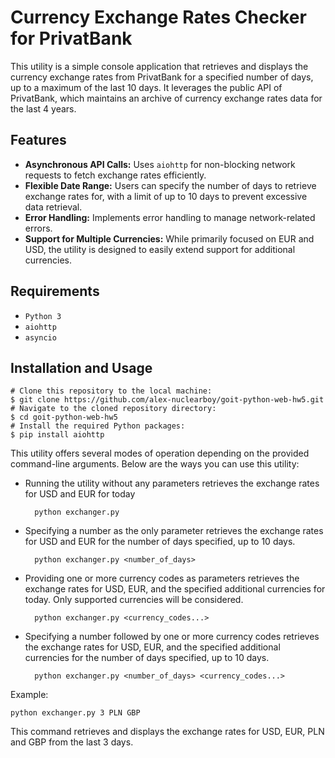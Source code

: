# Currency Exchange Rates Checker for PrivatBank

This utility is a simple console application that retrieves and displays the currency exchange rates from PrivatBank for a specified number of days, up to a maximum of the last 10 days. It leverages the public API of PrivatBank, which maintains an archive of currency exchange rates data for the last 4 years.

## Features

- **Asynchronous API Calls:** Uses `aiohttp` for non-blocking network requests to fetch exchange rates efficiently.
- **Flexible Date Range:** Users can specify the number of days to retrieve exchange rates for, with a limit of up to 10 days to prevent excessive data retrieval.
- **Error Handling:** Implements error handling to manage network-related errors.
- **Support for Multiple Currencies:** While primarily focused on EUR and USD, the utility is designed to easily extend support for additional currencies.

## Requirements

- `Python 3`
- `aiohttp`
- `asyncio`

## Installation and Usage

    # Clone this repository to the local machine:
    $ git clone https://github.com/alex-nuclearboy/goit-python-web-hw5.git
    # Navigate to the cloned repository directory:
    $ cd goit-python-web-hw5
    # Install the required Python packages:
    $ pip install aiohttp

This utility offers several modes of operation depending on the provided command-line arguments. Below are the ways you can use this utility:

- Running the utility without any parameters retrieves the exchange rates for USD and EUR for today

        python exchanger.py

- Specifying a number as the only parameter retrieves the exchange rates for USD and EUR for the number of days specified, up to 10 days.

        python exchanger.py <number_of_days>

- Providing one or more currency codes as parameters retrieves the exchange rates for USD, EUR, and the specified additional currencies for today. Only supported currencies will be considered.

        python exchanger.py <currency_codes...>

- Specifying a number followed by one or more currency codes retrieves the exchange rates for USD, EUR, and the specified additional currencies for the number of days specified, up to 10 days.

        python exchanger.py <number_of_days> <currency_codes...>

Example:

    python exchanger.py 3 PLN GBP

This command retrieves and displays the exchange rates for USD, EUR, PLN and GBP from the last 3 days.
